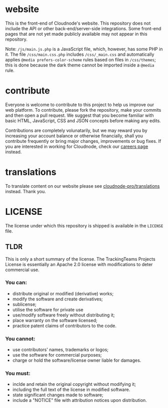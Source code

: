 # website
This is the front-end of Cloudnode's website. This repository does not include the API or other back-end/server-side integrations. Some front-end pages that are not yet made publicly available may not appear in this repository.

Note: `/js/main.js.php` is a JavaScript file, which, however, has some PHP in it. The file `/css/main.css.php` includes `/css/_main.css` and automatically applies `@media prefers-color-scheme` rules based on files in `/css/themes`; this is done because the dark theme cannot be imported inside a `@media` rule.

# contribute
Everyone is welcome to contribute to this project to help us improve our web platform. To contribute, please fork the repository, make your commits and then open a pull request. We suggest that you become familiar with basic HTML, JavaScript, CSS and JSON concepts before making any edits.

Contributions are completely volunatarily, but we may reward you by increasing your account balance or otherwise financially, shall you contribute frequently or bring major changes, improvements or bug fixes. If you are interested in working for Cloudnode, check our [careers page](https://cloudnode.pro/jobs) instead.

# translations
To translate content on our website please see [cloudnode-pro/translations](https://github.com/cloudnode-pro/translations) instead. Thank you.

# LICENSE
The license under which this repository is shipped is available in the `LICENSE` file.
## TLDR
This is only a short summary of the license. The TrackingTeams Projects License is essentially an Apache 2.0 license with modifications to deter commercial use.
### You can:
 - distribute original or modified (derivative) works;
 - modify the software and create derivatives;
 - sublicense;
 - utilise the software for private use
 - use/modify software freely without distributing it;
 - place warranty on the software licensed;
 - practice patent claims of contributors to the code.

### You cannot:
 - use contributors' names, trademarks or logos;
 - use the software for commercial purposes;
 - charge or hold the software/license owner liable for damages.

### You must:
 - inclde and retain the original copyright without modifying it;
 - including the full text of the license in modified software.
 - state significant changes made to software;
 - include a "NOTICE" file with attribution notices upon distribution.

